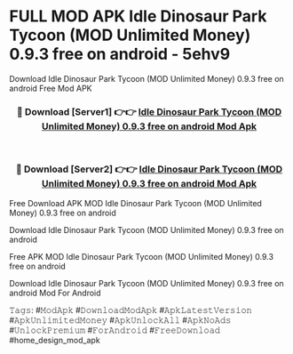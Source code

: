 # FULL MOD APK Idle Dinosaur Park Tycoon (MOD Unlimited Money) 0.9.3 free on android - 5ehv9
Download Idle Dinosaur Park Tycoon (MOD Unlimited Money) 0.9.3 free on android Free Mod APK

<div align="center">
<h3>🔴 Download [Server1] 👉👉 <a href="https://apk-comot.site?title=Idle_Dinosaur_Park_Tycoon_(MOD_Unlimited_Money)_0.9.3_free_on_android">Idle Dinosaur Park Tycoon (MOD Unlimited Money) 0.9.3 free on android Mod Apk</a></h3><br>

<h3>🔴 Download [Server2] 👉👉 <a href="https://apk-comot.site?title=Idle_Dinosaur_Park_Tycoon_(MOD_Unlimited_Money)_0.9.3_free_on_android">Idle Dinosaur Park Tycoon (MOD Unlimited Money) 0.9.3 free on android Mod Apk</a></h3>
</div>


Free Download APK MOD Idle Dinosaur Park Tycoon (MOD Unlimited Money) 0.9.3 free on android

Download Idle Dinosaur Park Tycoon (MOD Unlimited Money) 0.9.3 free on android 

Free APK MOD Idle Dinosaur Park Tycoon (MOD Unlimited Money) 0.9.3 free on android 

Download Idle Dinosaur Park Tycoon (MOD Unlimited Money) 0.9.3 free on android Mod For Android

𝚃𝚊𝚐𝚜: #𝙼𝚘𝚍𝙰𝚙𝚔 #𝙳𝚘𝚠𝚗𝚕𝚘𝚊𝚍𝙼𝚘𝚍𝙰𝚙𝚔 #𝙰𝚙𝚔𝙻𝚊𝚝𝚎𝚜𝚝𝚅𝚎𝚛𝚜𝚒𝚘𝚗 #𝙰𝚙𝚔𝚄𝚗𝚕𝚒𝚖𝚒𝚝𝚎𝚍𝙼𝚘𝚗𝚎𝚢 #𝙰𝚙𝚔𝚄𝚗𝚕𝚘𝚌𝚔𝙰𝚕𝚕 #𝙰𝚙𝚔𝙽𝚘𝙰𝚍𝚜 #𝚄𝚗𝚕𝚘𝚌𝚔𝙿𝚛𝚎𝚖𝚒𝚞𝚖 #𝙵𝚘𝚛𝙰𝚗𝚍𝚛𝚘𝚒𝚍 #𝙵𝚛𝚎𝚎𝙳𝚘𝚠𝚗𝚕𝚘𝚊𝚍 #home_design_mod_apk